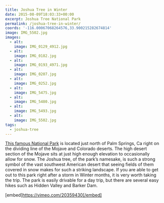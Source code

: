 ```yaml
---
title: Joshua Tree in Winter
date: 2015-08-09T18:03:33+00:00
excerpt: Joshua Tree National Park
permalink: /joshua-tree-in-winter/
coords: '-116.00067068264576,33.900215282674814'
image: IMG_5502.jpg
images:
  - alt: 
    image: IMG_0129_4912.jpg
  - alt: 
    image: IMG_0182.jpg
  - alt: 
    image: IMG_0193_4971.jpg
  - alt: 
    image: IMG_0207.jpg
  - alt: 
    image: IMG_0252.jpg
  - alt: 
    image: IMG_5475.jpg
  - alt: 
    image: IMG_5480.jpg
  - alt: 
    image: IMG_5493.jpg
  - alt: 
    image: IMG_5502.jpg
tags:
  - joshua-tree
---
```

<a href="http://www.nps.gov/jotr/">This famous National Park</a> is located just north of Palm Springs, Ca right on the dividing line of the Mojave and Colorado deserts. The high desert section of the Mojave sits at just high enough elevation to occasionally allow for snow. The Joshua tree, of the park’s namesake, is such a strong symbol of the vast southwest American desert that seeing fields of them covered in snow makes for such a striking landscape. If you are able to get out to this park right after a storm in Winter months, it is very worth taking the trip. The park is easily drivable for a day trip, but there are several easy hikes such as Hidden Valley and Barker Dam.

[embed]https://vimeo.com/20359430[/embed]

